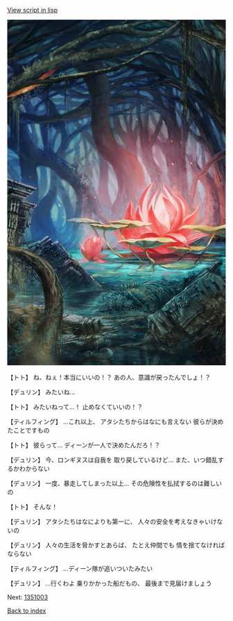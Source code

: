 [View script in lisp](../scripts/1351002.txt)

![bog.png](../images/backgrounds/bog.png)

【トト】
ね、ねぇ！本当にいいの！？
あの人、意識が戻ったんでしょ！？

【デュリン】
みたいね…

【トト】
みたいねって…！
止めなくていいの！？

【ティルフィング】
…これ以上、
アタシたちからはなにも言えない
彼らが決めたことですもの

【トト】
彼らって…
ディーンが一人で決めたんだろ！？

【デュリン】
今、ロンギヌスは自我を
取り戻しているけど…
また、いつ錯乱するかわからない

【デュリン】
一度、暴走してしまった以上…
その危険性を払拭するのは難しいの

【トト】
そんな！

【デュリン】
アタシたちはなによりも第一に、
人々の安全を考えなきゃいけないの

【デュリン】
人々の生活を脅かすとあらば、
たとえ仲間でも
情を捨てなければならない

【ティルフィング】
…ディーン隊が追いついたみたい

【デュリン】
…行くわよ
乗りかかった船だもの、
最後まで見届けましょう

Next: [1351003](1351003.md)

[Back to index](index.md)
